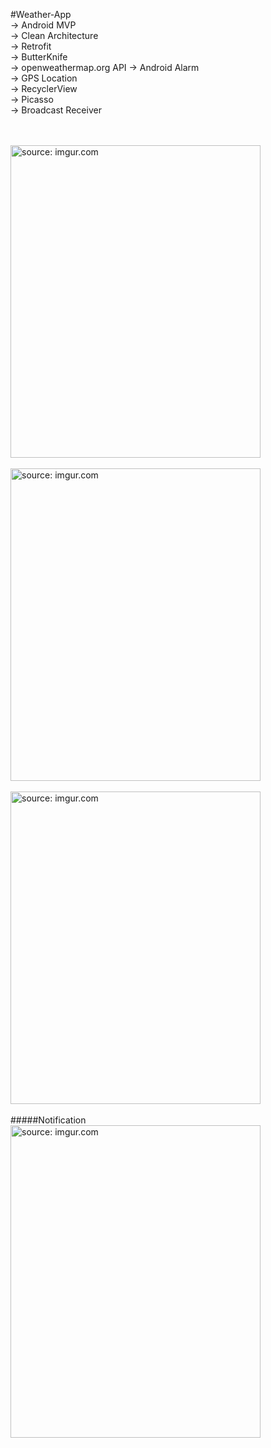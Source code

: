 #Weather-App </br>
-> Android MVP </br>
-> Clean Architecture </br> 
-> Retrofit </br>
-> ButterKnife </br>
-> openweathermap.org API 
-> Android Alarm </br>
-> GPS Location </br>
-> RecyclerView </br>
-> Picasso  </br>
-> Broadcast Receiver </br> </br> </br>


<img src="https://i.imgur.com/l4LdDgX.png" title="source: imgur.com" height="500" width="400" />
</br> </br>
<img src="https://i.imgur.com/Rf8Tsc4.png" title="source: imgur.com" height="500" width="400" />
</br> </br>
<img src="https://i.imgur.com/9f9hxn3.png" title="source: imgur.com" height="500" width="400" />
</br> </br>
#####Notification
<img src="https://i.imgur.com/KsAfSh7.png" title="source: imgur.com" height="500" width="400" />
